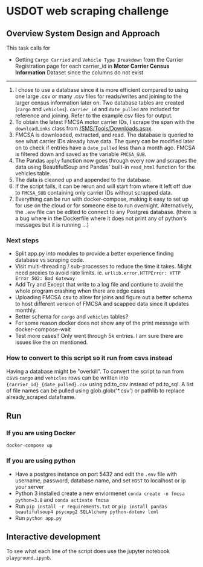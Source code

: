 # USDOT web scraping challenge

## Overview System Design and Approach

This task calls for

- Getting `Cargo Carried` and `Vehicle Type Breakdown` from the Carrier Registration page for each carrier_id in **Motor Carrier Census Information** Dataset since the columns do not exist

--- 
1. I chose to use a database since it is more efficient compared to using one large .csv or many .csv files for reads/writes and joining to the larger census information later on. Two database tables are created (`cargo` and `vehicles`). `carrier_id` and `date_pulled` are included for reference and joining. Refer to the example csv files for output.
2. To obtain the latest FMCSA motor carrier IDs, I scrape the span with the `downloadLinks` class from [/SMS/Tools/Downloads.aspx](https://ai.fmcsa.dot.gov/SMS/Tools/Downloads.aspx).
3. FMCSA is downloaded, extracted, and read. The database is queried to see what carrier IDs already have data. The query can be modified later on to check if entries have a `date_pulled` less than a month ago. FMCSA is filtered down and saved as the variable `FMCSA_SUB`.
4. The Pandas `apply` function now goes through every row and scrapes the data using BeautifulSoup and Pandas' built-in `read_html` function for the vehicles table.
5. The data is cleaned up and appended to the database.
6. If the script fails, it can be rerun and will start from where it left off due to `FMCSA_SUB` containing only carrier IDs without scrapped data.
7. Everything can be run with docker-compose, making it easy to set up for use on the cloud or for someone else to run overnight. Alternatively, the `.env` file can be edited to connect to any Postgres database. (there is a bug where in the Dockerfile where it does not print any of python's messages but it is running ...)

### Next steps

- Split app.py into modules to provide a better experience finding database vs scraping code.
- Visit multi-threading / sub-processes to reduce the time it takes. Might need proxies to avoid rate limits. ie. `urllib.error.HTTPError: HTTP Error 502: Bad Gateway`
- Add Try and Except that write to a log file and contiune to avoid the whole program crashing when there are edge cases
- Uploading FMCSA csv to allow for joins and figure out a better schema to host different version of FMCSA and scapped data since it updates monthly.
- Better schema for `cargo` and `vehicles` tables?
- For some reason docker does not show any of the print message with docker-compose-wait
- Test more cases!! Only went through 5k entries. I am sure there are issues like the on mentioned.

### How to convert to this script so it run from csvs instead

Having a database might be "overkill". To convert the script to run from csvs `cargo` and `vehicles` rows can be written into `{carrier_id}_{date_pulled}.csv` using pd.to_csv instead of pd.to_sql. A list of file names can be pulled using glob.glob('*.csv') or pathlib to replace already_scraped dataframe.

## Run

### If you are using Docker

`docker-compose up` 

### If you are using python

- Have a postgres instance on port 5432 and edit the `.env` file with username, password, database name, and set `HOST` to localhost or ip your server
- Python 3 installed create a new enviormenet `conda create -n fmcsa python=3.8`  and `conda activate fmcsa`
- Run `pip install -r requirements.txt` or `pip install pandas beautifulsoup4 psycopg2 SQLAlchemy python-dotenv lxml`
- Run `python app.py`

## Interactive development

To see what each line of the script does use the jupyter notebook `playground.ipynb`.